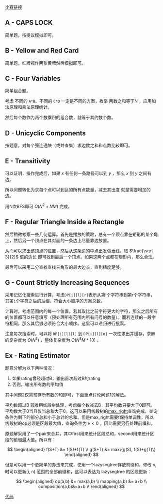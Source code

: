 [比赛链接](https://atcoder.jp/contests/abc292/tasks)

## A - CAPS LOCK

简单题，按提议模拟即可。

## B - Yellow and Red Card

简单题，红牌视作两张黄牌然后模拟即可。

## C - Four Variables

简单组合题。

考虑 不同的 `A*B`、不同的 `C*D` 一定是不同的方案，枚举 两数之和等于N ，应用加法原理和乘法原理统计。

然后每个数作为两个数乘积的组合数，就等于其约数个数。

## D - Unicyclic Components

按题意，对每个强连通块（或并查集）求边数之和和点数比较即可。

## E - Transitivity

可以证明，操作完成后，如果 $x$ 有任何一条路径可以到 $y$ ，那么 $x$ 到 $y$ 之间有边。

所以问题转化为求每个点可以到达的所有点数量，减去其出度 就是需要增加的边。

用N次BFS即可 $O(N^2+NM)$ 完成。 

## F - Regular Triangle Inside a Rectangle

然后稍微考察一些几何运算。首先是摆放的策略，总有一个顶点靠在矩形的某个角上，然后另一个顶点在其对面的一条边上尽量靠边放置。

从而可以求出该顶点的位置，然后从这条边的中点出发做垂线，取 $\frac{\sqrt 3}{2}$ 倍的边长 即可找到最后一个顶点。如果这两个点都在矩形内，那么合法。

最后可以采用二分查找查找三角形的最大边长，直到精度足够。

## G - Count Strictly Increasing Sequences

采用记忆化搜索进行计算，考虑`DP[i][l][r]`表示从第l个字符串到第r个字符串，其第`i`个字符之后的后缀，符合大小顺序的方案总数。

计算时，考虑范围内的每一个位置，若其取比之前字符更大的字符，那么之后所有的位置都可以任意填写（预处理所有范围内所有问号的数量）。而若连续的一段字符相同，那么其后缀必须符合大小顺序。这里可以递归进行搜索。

注意每次搜索时，可以将 `DP[i][l][l]` 到 `DP[i][l][n]` 一次性求出并缓存，求解的复杂度为 $O(N^2)$ ，整体复杂度为 $O(N^3M*10)$ 。

## Ex - Rating Estimator 

题意分解为以下两种情况：

1. 如果rating曾经超过B，输出首次超过B的rating
2. 否则，输出所有数的平均值

其中问题2仅需预存所有数的和即可，下面重点讨论问题1的解法。

平均数超过B 较难用线段树处理，考虑每个数减去B，其平均数只要大于0即可。平均数大于0当且仅当总和大于0。这可以采用线段树的[max_right](https://atcoder.github.io/ac-library/master/document_en/segtree.html)查询完成，查询条件为剩下的部分总和小于总计的总和。但是max_right需要f保持单调性，所以线段树的op必须是区段最大值，查询条件为 $v < 0$ 。因此需要另行处理前缀和。

原题解采用了一个pair来合并，其中first用来统计区段总和，second用来统计区段的前缀最大值。所以有：

$$
\begin{aligned}
f(S+T) &= f(S)+f(T) \\
g(S+T) &= max\{g(S), f(S)+g(T)\}
\end{aligned}
$$

但是可以用一个更简单的办法来完成，使用一个lazysegtree存放前缀和，修改 $a_i$ 时可以更新[i, n) 范围的全部前缀和，这可以表达为 lazysegtree 的区段更新：

$$
\begin{aligned}
op(a,b) &= max(a,b) \\
mapping(a,b) &= a+b \\
composition(a,b)&=a+b \\
\end{aligned}
$$

[代码](https://atcoder.jp/contests/abc292/submissions/39474686)
